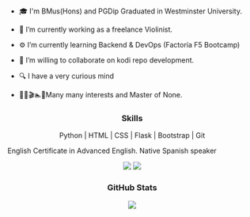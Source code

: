 
<!DOCTYPE html>  
<html lang="en">  
<head>  
 <meta charset="UTF-8">  
 <title>Title</title>  
</head>  
<body>  
<!-- Header -->  

 

 - 🎓 I'm BMus(Hons) and PGDip Graduated in Westminster University.
   
 - 🎻 I’m currently working as a freelance Violinist.  
 - ⚙️ I’m currently learning Backend & DevOps (Factoría F5 Bootcamp)  
 - 👯 I’m willing to collaborate on kodi repo development.  
 - 🔍 I have a very curious mind  
 - 👨‍🍳🎬🏊📖Many many interests and Master of None.</p>

  
<!-- Skills -->  
<h3 align="center">Skills</h3>  
<p align="center">Python | HTML | CSS | Flask | Bootstrap | Git</p>  
<p> English Certificate in Advanced English. Native Spanish speaker</p>  
  
<!-- Social Media Links -->  
<p align="center">  
 <a href="[Your LinkedIn URL]"><img src="https://img.shields.io/badge/-LinkedIn-blue?style=flat&logo=linkedin&logoColor=white"></a>  
 <a href="[Your Instagram URL]"><img src="https://img.shields.io/badge/-Instagram-pink?style=flat&logo=instagram&logoColor=white"></a>  
  
  <!-- Add more social media links as needed -->  
</p>  
  
<!-- GitHub Stats -->  
<h3 align="center">GitHub Stats</h3>  
<p align="center">  
 <img src="https://github-readme-stats.vercel.app/api?username=@pythonisamgm&show_icons=true&theme=radical">  
</p>  
  
</body>  
</html>
